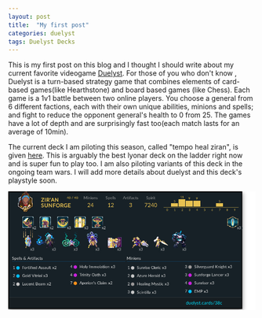 ```yaml
---
layout: post
title:  "My first post"
categories: duelyst
tags: Duelyst Decks
---
```


This is my first post on this blog and I thought I should write about my current favorite videogame [Duelyst](https://duelyst.com). For those of you who don't know , Duelyst is a turn-based strategy game that combines elements of card-based games(like Hearthstone) and board based games (like Chess). Each game is a 1v1 battle between two online players. You choose a general from 6 different factions, each with their own unique abilities, minions and spells; and fight to reduce the opponent general's health to 0 from 25. The games have a lot of depth and are surprisingly fast too(each match lasts for an average of 10min). 

The current deck I am piloting this season, called "tempo heal ziran", is given [here]. This is arguably the best lyonar deck on the ladder right now and is super fun to play too. I am also piloting variants of this deck in the ongoing team wars. I will add more details about duelyst and this deck's playstyle soon. 

![Heal-Tempo](/assets/duelyst/Lyonar/heal-tempo.png)

[here]: /assets/duelyst/Lyonar/heal-tempo.png